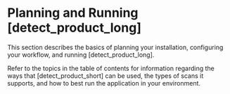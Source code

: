 # Planning and Running [detect_product_long]

This section describes the basics of planning your installation, configuring your workflow, and running [detect_product_long].

Refer to the topics in the table of contents for information regarding the ways that [detect_product_short] can be used, the types of scans it supports, and how to best run the application in your environment.
